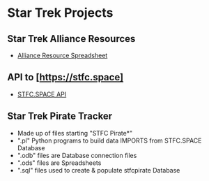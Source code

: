 # Star Trek Projects

## Star Trek Alliance Resources

- [Alliance Resource Spreadsheet](StarTrekAllianceResources.ods)

## API to [https://stfc.space]

- [STFC.SPACE API](api.stfc.def)

## Star Trek Pirate Tracker

- Made up of files starting "STFC Pirate*"
- ".pl" Python programs to build data IMPORTS from STFC.SPACE Database
- ".odb" files are Database connection files
- ".ods" files are Spreadsheets
- ".sql" files used to create & populate stfcpirate Database
